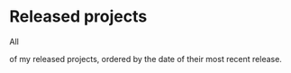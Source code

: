 # Released projects

All 
<!-- release_count starts -->
<!-- release_count ends -->

of my released projects, ordered by the date of their most recent release.

<!-- recent_releases starts -->

<!-- recent_releases ends -->
